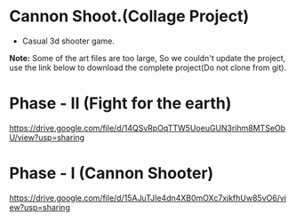 # Cannon Shoot.(Collage Project)
- Casual 3d shooter game.

**Note:** Some of the art files are too large, So we couldn't update the project, use the link below to download the complete project(Do not clone from git).

# Phase - II (Fight for the earth)
https://drive.google.com/file/d/14QSvRpOqTTW5UoeuGUN3rihm8MTSeObU/view?usp=sharing
# Phase - I (Cannon Shooter)
https://drive.google.com/file/d/15AJuTJIe4dn4XB0mOXc7xjkfhUw85vO6/view?usp=sharing
